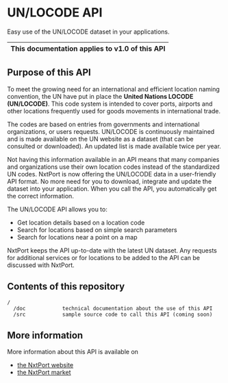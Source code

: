 # UN/LOCODE API

Easy use of the UN/LOCODE dataset in your applications.

| This documentation applies to v1.0 of this API | 
| -------- |


## Purpose of this API

To meet the growing need for an international and efficient location naming convention, the UN have put in place the **United Nations LOCODE (UN/LOCODE)**. This code system is intended to cover ports, airports and other locations frequently used for goods movements in international trade.

The codes are based on entries from governments and international organizations, or users requests. UN/LOCODE is continuously maintained and is made available on the UN website as a dataset (that can be consulted or downloaded). An updated list is made available twice per year.

Not having this information available in an API means that many companies and organizations use their own location codes instead of the standardized UN codes. NxtPort is now offering the UN/LOCODE data in a user-friendly API format. No more need for you to download, integrate and update the dataset into your application. When you call the API, you automatically get the correct information.

The UN/LOCODE API allows you to:

* Get location details based on a location code
* Search for locations based on simple search parameters
* Search for locations near a point on a map

NxtPort keeps the API up-to-date with the latest UN dataset. Any requests for additional services or for locations to be added to the API can be discussed with NxtPort. 

## Contents of this repository
  
```
/
  /doc            technical documentation about the use of this API
  /src            sample source code to call this API (coming soon)
```

## More information

More information about this API is available on

* [the NxtPort website](https://www.nxtport.eu)
* [the NxtPort market](https://market.nxtport.eu) 